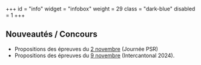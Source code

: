 +++
id = "info"
widget = "infobox"
weight = 29
class = "dark-blue"
disabled = 1
+++
## Nouveautés / Concours

- Propositions des épreuves du [2 novembre](/concours/2024/2024-11-02/) (Journée PSR)
- Propositions des épreuves du [9 novembre](/concours/2024/2024-11-09/) (Intercantonal 2024).